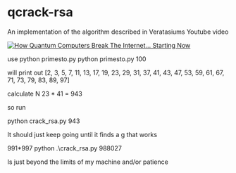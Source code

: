 # qcrack-rsa

An implementation of the algorithm described in Veratasiums Youtube video

[![How Quantum Computers Break The Internet... Starting Now](https://img.youtube.com/vi/UrdExQW0cs/default.jpg)](https://www.youtube-nocookie.com/embed/-UrdExQW0cs)


use python primesto.py <any integer> 
python primesto.py 100

will print out 
[2, 3, 5, 7, 11, 13, 17, 19, 23, 29, 31, 37, 41, 43, 47, 53, 59, 61, 67, 71, 73, 79, 83, 89, 97]


calculate N
23 * 41 = 943

so run

python crack_rsa.py 943

It should just keep going until it finds a g that works

991*997
python .\crack_rsa.py 988027

Is just beyond the limits of my machine and/or patience
